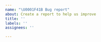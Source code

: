```yaml
---
name: "\U0001F41B Bug report"
about: Create a report to help us improve
title: ''
labels: ''
assignees: ''

---
```


<!-- Thanks for your contribution! ✌️

**Before you start...**
Please checkout the [issues contribution guidelines](https://github.com/nivisi/LeafyLauncher/wiki/Contribution-Guidelines#issues).

- Keep the title as short as possible, yet informative;
- Describe the bug so it is clearly understandable how to reproduce it. Steps, screenshots, videos etc will be highly appreciable;
- If possible, provide more context: Leafy version, Android version, device info (model, screen size...) etc.
- A solution or the place of the problem, if you see it. -->
